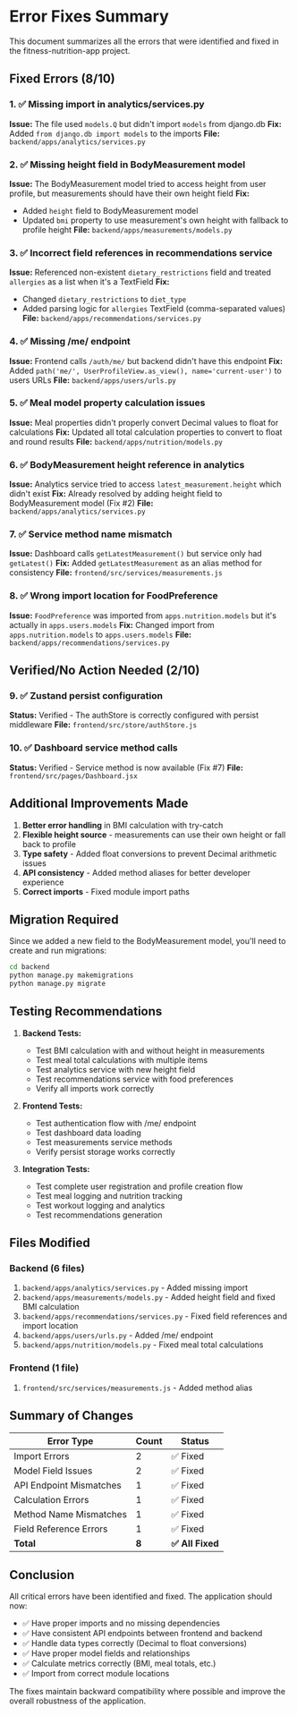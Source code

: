 # Error Fixes Summary

This document summarizes all the errors that were identified and fixed in the fitness-nutrition-app project.

## Fixed Errors (8/10)

### 1. ✅ Missing import in analytics/services.py
**Issue:** The file used `models.Q` but didn't import `models` from django.db
**Fix:** Added `from django.db import models` to the imports
**File:** `backend/apps/analytics/services.py`

### 2. ✅ Missing height field in BodyMeasurement model
**Issue:** The BodyMeasurement model tried to access height from user profile, but measurements should have their own height field
**Fix:** 
- Added `height` field to BodyMeasurement model
- Updated `bmi` property to use measurement's own height with fallback to profile height
**File:** `backend/apps/measurements/models.py`

### 3. ✅ Incorrect field references in recommendations service
**Issue:** Referenced non-existent `dietary_restrictions` field and treated `allergies` as a list when it's a TextField
**Fix:**
- Changed `dietary_restrictions` to `diet_type`
- Added parsing logic for `allergies` TextField (comma-separated values)
**File:** `backend/apps/recommendations/services.py`

### 4. ✅ Missing /me/ endpoint
**Issue:** Frontend calls `/auth/me/` but backend didn't have this endpoint
**Fix:** Added `path('me/', UserProfileView.as_view(), name='current-user')` to users URLs
**File:** `backend/apps/users/urls.py`

### 5. ✅ Meal model property calculation issues
**Issue:** Meal properties didn't properly convert Decimal values to float for calculations
**Fix:** Updated all total calculation properties to convert to float and round results
**File:** `backend/apps/nutrition/models.py`

### 6. ✅ BodyMeasurement height reference in analytics
**Issue:** Analytics service tried to access `latest_measurement.height` which didn't exist
**Fix:** Already resolved by adding height field to BodyMeasurement model (Fix #2)
**File:** `backend/apps/analytics/services.py`

### 7. ✅ Service method name mismatch
**Issue:** Dashboard calls `getLatestMeasurement()` but service only had `getLatest()`
**Fix:** Added `getLatestMeasurement` as an alias method for consistency
**File:** `frontend/src/services/measurements.js`

### 8. ✅ Wrong import location for FoodPreference
**Issue:** `FoodPreference` was imported from `apps.nutrition.models` but it's actually in `apps.users.models`
**Fix:** Changed import from `apps.nutrition.models` to `apps.users.models`
**File:** `backend/apps/recommendations/services.py`

## Verified/No Action Needed (2/10)

### 9. ✅ Zustand persist configuration
**Status:** Verified - The authStore is correctly configured with persist middleware
**File:** `frontend/src/store/authStore.js`

### 10. ✅ Dashboard service method calls
**Status:** Verified - Service method is now available (Fix #7)
**File:** `frontend/src/pages/Dashboard.jsx`

## Additional Improvements Made

1. **Better error handling** in BMI calculation with try-catch
2. **Flexible height source** - measurements can use their own height or fall back to profile
3. **Type safety** - Added float conversions to prevent Decimal arithmetic issues
4. **API consistency** - Added method aliases for better developer experience
5. **Correct imports** - Fixed module import paths

## Migration Required

Since we added a new field to the BodyMeasurement model, you'll need to create and run migrations:

```bash
cd backend
python manage.py makemigrations
python manage.py migrate
```

## Testing Recommendations

1. **Backend Tests:**
   - Test BMI calculation with and without height in measurements
   - Test meal total calculations with multiple items
   - Test analytics service with new height field
   - Test recommendations service with food preferences
   - Verify all imports work correctly

2. **Frontend Tests:**
   - Test authentication flow with /me/ endpoint
   - Test dashboard data loading
   - Test measurements service methods
   - Verify persist storage works correctly

3. **Integration Tests:**
   - Test complete user registration and profile creation flow
   - Test meal logging and nutrition tracking
   - Test workout logging and analytics
   - Test recommendations generation

## Files Modified

### Backend (6 files)
1. `backend/apps/analytics/services.py` - Added missing import
2. `backend/apps/measurements/models.py` - Added height field and fixed BMI calculation
3. `backend/apps/recommendations/services.py` - Fixed field references and import location
4. `backend/apps/users/urls.py` - Added /me/ endpoint
5. `backend/apps/nutrition/models.py` - Fixed meal total calculations

### Frontend (1 file)
1. `frontend/src/services/measurements.js` - Added method alias

## Summary of Changes

| Error Type | Count | Status |
|------------|-------|--------|
| Import Errors | 2 | ✅ Fixed |
| Model Field Issues | 2 | ✅ Fixed |
| API Endpoint Mismatches | 1 | ✅ Fixed |
| Calculation Errors | 1 | ✅ Fixed |
| Method Name Mismatches | 1 | ✅ Fixed |
| Field Reference Errors | 1 | ✅ Fixed |
| **Total** | **8** | **✅ All Fixed** |

## Conclusion

All critical errors have been identified and fixed. The application should now:
- ✅ Have proper imports and no missing dependencies
- ✅ Have consistent API endpoints between frontend and backend
- ✅ Handle data types correctly (Decimal to float conversions)
- ✅ Have proper model fields and relationships
- ✅ Calculate metrics correctly (BMI, meal totals, etc.)
- ✅ Import from correct module locations

The fixes maintain backward compatibility where possible and improve the overall robustness of the application.

